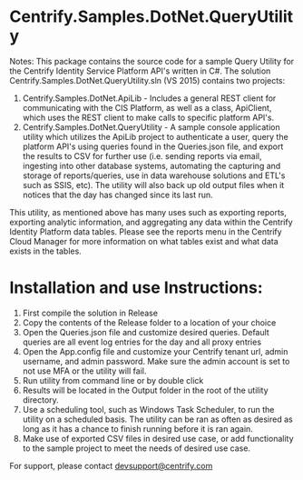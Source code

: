 # Centrify.Samples.DotNet.QueryUtility

Notes: This package contains the source code for a sample Query Utility for the Centrify Identity Service Platform API's written in C#.  The solution
Centrify.Samples.DotNet.QueryUtility.sln (VS 2015) contains two projects:
  1. Centrify.Samples.DotNet.ApiLib - Includes a general REST client for communicating with the CIS Platform, as well as
  a class, ApiClient, which uses the REST client to make calls to specific platform API's.
  2. Centrify.Samples.DotNet.QueryUtility - A sample console application utility which utilizes the ApiLib project to authenticate a user, 
  query the platform API's using queries found in the Queries.json file, and export the results to CSV for further use (i.e. sending reports via email, ingesting into other database systems, automating the capturing and storage of reports/queries, use in data warehouse solutions and ETL's such as SSIS, etc).
  The utility will also back up old output files when it notices that the day has changed since its last run.
  
  This utility, as mentioned above has many uses such as exporting reports, exporting analytic information, and aggregating any data within the Centrify Identity Platform data tables. 
  Please see the reports menu in the Centrify Cloud Manager for more information on what tables exist and what data exists in the tables.

# Installation and use Instructions:
 
1. First compile the solution in Release
2. Copy the contents of the Release folder to a location of your choice
3. Open the Queries.json file and customize desired queries. Default queries are all event log entries for the day and all proxy entries
4. Open the App.config file and customize your Centrify tenant url, admin username, and admin password. Make sure the admin account is set to not use MFA or the utility will fail.
5. Run utility from command line or by double click
6. Results will be located in the Output folder in the root of the utility directory.
7. Use a scheduling tool, such as Windows Task Scheduler, to run the utility on a scheduled basis. The utility can be ran as often as desired as long as it has a chance to finish running before it is ran again.
8. Make use of exported CSV files in desired use case, or add functionality to the sample project to meet the needs of desired use case.
   
For support, please contact devsupport@centrify.com
